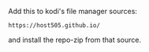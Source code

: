 Add this to kodi's file manager sources:

    https://host505.github.io/

and install the repo-zip from that source.
